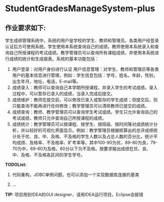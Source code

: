 # StudentGradesManageSystem-plus


**作业要求如下:**
--
学生成绩管理系统中，系统的用户是学校的学生、教师和管理员。各类用户经登录认证后方可使用系统。学生使用本系统查询自己的成绩。教师使用本系统录入和查询自己所授课程的考试成绩。教学管理员可以查询所有课程成绩，并使用本系统进行成绩的统计和生成报表。系统的基本功能包括：


1. 用户登录：对用户身份进行认证
用户信息管理：对学生、教师和管理员等各类用户的基本信息进行管理，例如：学生信息包括：学号，姓名，年龄，性别，出生年月，地址，电话，E-mail等。
2. 成绩录入：教师可以查询自己本学期所授课程，并录入学生的考试成绩。录入过程中，可以暂存已录入的成绩，当录入完成后提交。
3. 成绩维护：教师在提交前，可以修改已录入或暂存的学生成绩；但提交后，则只能查询不能再进行任何修改；教学管理员可以清除教师已提交的成绩。
4. 成绩查询：教师、教学管理员可以查询学生考试成绩。学生只允许查询自己的考试成绩，教师只允许查询自己所授课程的成绩。
5. 成绩统计：教学管理员可以按课程、按学生、按班级、按时间等对成绩统计分析，并以较好的可视化界面显示。例如：教学管理员根据核算出的总评成绩统计处于优、良、中、及格、不及格的学生人数以及占总人数的百分比，统计平均成绩、及格率、不及格率、旷考率等。其中100-90为优，89-80为良，79-70为中，69-60为及格，60分以下为不及格。按要求输出成绩在优、良、中、及格、不及格各区间的学生学号。


**TODOList:**

1. 代码重构，JDBC单例问题，也可以添加一个实现数据库连接的基类

2. ...


**TIP:**
项目用到IDEA的GUI designer，请用IDEA运行项目，Eclipse会报错




